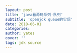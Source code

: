 ```yaml
---
layout: post
title: 'java看源码系列-队列'
subtitle: 'openjdk queue的实现'
date: 2018-06-01
categories:  
author: yates
cover: ''
tags: jdk source
---
```



